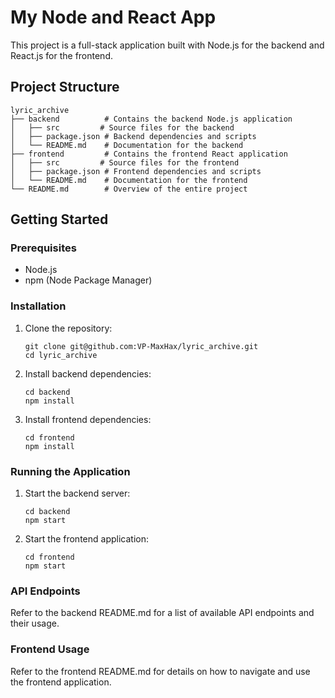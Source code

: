 # My Node and React App

This project is a full-stack application built with Node.js for the backend and React.js for the frontend. 

## Project Structure

```
lyric_archive
├── backend          # Contains the backend Node.js application
│   ├── src         # Source files for the backend
│   ├── package.json # Backend dependencies and scripts
│   └── README.md    # Documentation for the backend
├── frontend         # Contains the frontend React application
│   ├── src         # Source files for the frontend
│   ├── package.json # Frontend dependencies and scripts
│   └── README.md    # Documentation for the frontend
└── README.md        # Overview of the entire project
```

## Getting Started

### Prerequisites

- Node.js
- npm (Node Package Manager)

### Installation

1. Clone the repository:
   ```
   git clone git@github.com:VP-MaxHax/lyric_archive.git
   cd lyric_archive
   ```

2. Install backend dependencies:
   ```
   cd backend
   npm install
   ```

3. Install frontend dependencies:
   ```
   cd frontend
   npm install
   ```

### Running the Application

1. Start the backend server:
   ```
   cd backend
   npm start
   ```

2. Start the frontend application:
   ```
   cd frontend
   npm start
   ```

### API Endpoints

Refer to the backend README.md for a list of available API endpoints and their usage.

### Frontend Usage

Refer to the frontend README.md for details on how to navigate and use the frontend application.